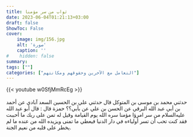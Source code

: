 ```yaml
---
title: ثواب من سر مؤمنا
date: 2023-06-04T01:21:13+03:00
draft: false
ShowToc: False
cover:
    image: img/156.jpg
    alt: 'صورة'
    caption: ''
#    hidden: false
summary: 
tags: [""]
categories: ["التعامل مع الآخرين وحقوقهم ومكانتهم"]
---
```

{{< youtube w0SfjMmRcEg >}}  
 <br>
حدثني محمد بن موسى بن المتوكل قال حدثني علي بن الحسين السعد
آبادي عن أحمد بن أبي عبد الله البرقي عن الحسن بن علي عن بأبي؟؟ حمزة
قال : قال أبو عبد الله عليه‌السلام من سر امرؤا مؤمنا سره الله يوم القيامة
وقيل له تمن على ربك ما أحببت فقد كنت تحب أن تسر أولياءه في
دار الدنيا فيعطي ما تمنى ويزيده الله من عنده ما لم يخطر على قلبه من
نعيم الجنة.


